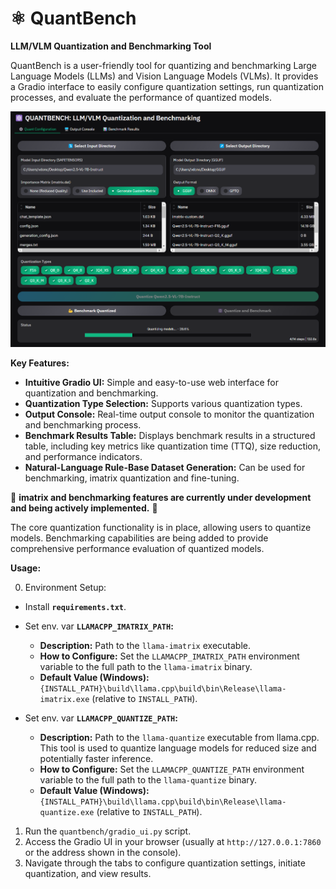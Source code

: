 # ⚛️ QuantBench

**LLM/VLM Quantization and Benchmarking Tool**

QuantBench is a user-friendly tool for quantizing and benchmarking Large Language Models (LLMs) and Vision Language Models (VLMs). It provides a Gradio interface to easily configure quantization settings, run quantization processes, and evaluate the performance of quantized models.

![](https://github.com/Independent-AI-Labs/local-super-agents/blob/main/res/docs/screens/quantbench_shiny.png)

**Key Features:**

* **Intuitive Gradio UI:** Simple and easy-to-use web interface for quantization and benchmarking.
* **Quantization Type Selection:** Supports various quantization types.
* **Output Console:** Real-time output console to monitor the quantization and benchmarking process.
* **Benchmark Results Table:** Displays benchmark results in a structured table, including key metrics like quantization time (TTQ), size reduction, and performance indicators.
* **Natural-Language Rule-Base Dataset Generation:** Can be used for benchmarking, imatrix quantization and fine-tuning.

🚧 **imatrix and benchmarking features are currently under development and being actively implemented.** 🚧

The core quantization functionality is in place, allowing users to quantize models.  Benchmarking capabilities are being added to provide comprehensive performance evaluation of quantized models.

**Usage:**

0.  Environment Setup:

* Install **`requirements.txt`**.
* Set env. var  **`LLAMACPP_IMATRIX_PATH`:**
    *   **Description:** Path to the `llama-imatrix` executable.
    *   **How to Configure:** Set the `LLAMACPP_IMATRIX_PATH` environment variable to the full path to the `llama-imatrix` binary.
    *   **Default Value (Windows):** `{INSTALL_PATH}\build\llama.cpp\build\bin\Release\llama-imatrix.exe` (relative to `INSTALL_PATH`).

* Set env. var  **`LLAMACPP_QUANTIZE_PATH`:**
    *   **Description:** Path to the `llama-quantize` executable from llama.cpp. This tool is used to quantize language models for reduced size and potentially faster inference.
    *   **How to Configure:** Set the `LLAMACPP_QUANTIZE_PATH` environment variable to the full path to the `llama-quantize` binary.
    *   **Default Value (Windows):** `{INSTALL_PATH}\build\llama.cpp\build\bin\Release\llama-quantize.exe` (relative to `INSTALL_PATH`).

1.  Run the `quantbench/gradio_ui.py` script.
2.  Access the Gradio UI in your browser (usually at `http://127.0.0.1:7860` or the address shown in the console).
3.  Navigate through the tabs to configure quantization settings, initiate quantization, and view results.
